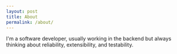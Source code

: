```yaml
---
layout: post
title: About
permalink: /about/
---
```


I'm a software developer, usually working in the backend but always thinking about reliability, extensibility, and testability.